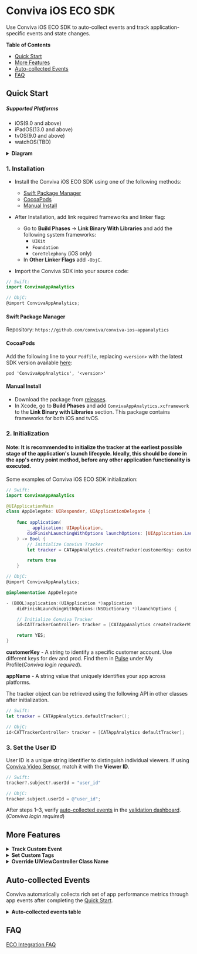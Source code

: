 # Conviva iOS ECO SDK

Use Conviva iOS ECO SDK to auto-collect events and track application-specific events and state changes.

**Table of Contents**
- [Quick Start](#quick-start)
- [More Features](#more-features)
- [Auto-collected Events](#auto-collected-events)
- [FAQ](#faq)

## Quick Start

##### Supported Platforms

* iOS(9.0 and above)
* iPadOS(13.0 and above)
* tvOS(9.0 and above)
* watchOS(TBD)

<details>
<summary><b>Diagram</b></summary>

```mermaid
   graph LR
        %% Lifecycle Phase
    subgraph "iOS Application Lifecycle"
        app[UI Layer & Business Logic] --> sdk[Conviva ECO SDK]
        app --> events[App Events]
        events --> sdk
    end
    sdk -.-> backend[Conviva Backend]

    %% Startup Phase
    subgraph "iOS Application Startup"
        sdk_startup[Conviva ECO SDK] -->|Swizzling| app_startup[UI Layer & Business Logic]
    end

    %% Styling
    style sdk fill:#004AAD,color:#FFFFFF
    style backend fill:#004AAD,color:#FFFFFF
    style sdk_startup fill:#004AAD,color:#FFFFFF
```

</details>
  

### 1. Installation
- Install the Conviva iOS ECO SDK using one of the following methods:
  
    - [Swift Package Manager](#swift-package-manager)
    - [CocoaPods](#cocoapods)
    - [Manual Install](#manual-install)

- After Installation, add link required frameworks and linker flag:
    -  Go to **Build Phases** &#8594; **Link Binary With Libraries** and add the following system frameworks:
        -  `UIKit`
        -  `Foundation`
        -  `CoreTelephony` (iOS only)
    - In **Other Linker Flags** add `-ObjC`.
      
- Import the Conviva SDK into your source code:

```swift
// Swift:
import ConvivaAppAnalytics
```

```Objective-C
// ObjC:
@import ConvivaAppAnalytics;

```

#### Swift Package Manager

Repository:
`https://github.com/conviva/conviva-ios-appanalytics`
    
#### CocoaPods
Add the following line to your `Podfile`, replacing `<version>` with the latest SDK version available [here](https://github.com/Conviva/conviva-ios-appanalytics/releases):
```plaintext
pod 'ConvivaAppAnalytics', '<version>'
```

#### Manual Install
- Download the package from [releases](https://github.com/Conviva/conviva-ios-appanalytics/releases).
- In Xcode, go to **Build Phases** and add `ConvivaAppAnalytics.xcframework` to the **Link Binary with Libraries** section. This package contains frameworks for both iOS and tvOS.

### 2. Initialization

#### Note: It is recommended to initialize the tracker at the earliest possible stage of the application's launch lifecycle. Ideally, this should be done in the app's entry point method, before any other application functionality is executed.

Some examples of Conviva iOS ECO SDK initialization:
```swift
// Swift:
import ConvivaAppAnalytics

@UIApplicationMain
class AppDelegate: UIResponder, UIApplicationDelegate {
    
    func application(
        _ application: UIApplication,
        didFinishLaunchingWithOptions launchOptions: [UIApplication.LaunchOptionsKey : Any]? = nil
    ) -> Bool {
        // Initialize Conviva Tracker
        let tracker = CATAppAnalytics.createTracker(customerKey: customerKey, appName: appName)

        return true
    }
```

```objective-c
// ObjC:
@import ConvivaAppAnalytics;

@implementation AppDelegate

- (BOOL)application:(UIApplication *)application 
    didFinishLaunchingWithOptions:(NSDictionary *)launchOptions {

    // Initialize Conviva Tracker
    id<CATTrackerController> tracker = [CATAppAnalytics createTrackerWithCustomerKey:customerKey appName:appName];

    return YES;
}
```
**customerKey** - A string to identify a specific customer account. Use different keys for dev and prod. Find them in [Pulse](https://pulse.conviva.com/app/profile/applications) under My Profile(_Conviva login required_).

**appName** -  A string value that uniquely identifies your app across platforms.

The tracker object can be retrieved using the following API in other classes after initialization.

```swift
// Swift:
let tracker = CATAppAnalytics.defaultTracker();
```

```objective-c
// ObjC:
id<CATTrackerController> tracker = [CATAppAnalytics defaultTracker];
```

### 3. Set the User ID
User ID is a unique string identifier to distinguish individual viewers. If using [Conviva Video Sensor](https://github.com/Conviva/ConvivaSDK), match it with the **Viewer ID**.

```swift
// Swift:
tracker?.subject?.userId = "user_id"
```

```objective-c
// ObjC:
tracker.subject.userId = @"user_id";
```

After steps 1–3, verify [auto-collected events](#auto-collected-events) in the [validation dashboard](https://pulse.conviva.com/app/appmanager/ecoIntegration/validation). (_Conviva login required_)

## More Features

<details>

<summary><b>Track Custom Event</b></summary>

Two APIs to track custom events:

```objective-c
/**
 * Track custom event.
 * @param name Name of the custom event.
 * @param data A JSON-formatted string.
 */
- (void)trackCustomEvent:(NSString *)name data:(nonnull NSString*)data;

/**
 * Track custom event.
 * @param name Name of the custom event.
 * @param eventData Dictionary/Array of dictionaries.
 */
- (void)trackCustomEvent:(NSString *)name eventData:(nonnull id)eventData;
```

Examples: 

```swift
// Swift:
var eventData = ["identifier1":"test","identifier2":1,"identifier3":true] as [String : Any]
tracker?.trackCustomEvent("your-event-name", eventData: eventData)
```

```objective-c
// ObjC:
NSDictionary *data = @{@"identifier1":@"test",@"identifier2":@(1),@"identifier3":@(true)};
[self trackCustomEvent:@"your-event-name" eventData:data];
```

</details>

<details>

<summary><b>Set Custom Tags</b></summary>

Custom Tags are global tags applied to all events and persist throughout the application lifespan, or until they are cleared.

Set the custom tags: 
```swift
// Swift:
// Adds the custom tags
let tags = ["Key1": "Value1", "Key2": "Value2"]
tracker?.setCustomTags(tags)
```

```objective-c
// ObjC:
// Adds the custom tags
NSDictionary* tags = @{
    @"Key1": @"Value1",
    @"Key2": @"Value2",
};
[tracker setCustomTags:tags];
```

Clear a few of the previously set custom tags:
```swift
// Swift:
// Clears custom tags Key1, Key2 & Key3
let keys = ["Key1", "Key2", "Key3"]
tracker?.clearCustomTags(keys)
```

```objective-c
// ObjC:
// Clears custom tags Key1, Key2 & Key3
NSArray* keys = @[ @"Key1", @"Key2", @"Key3" ];
[tracker clearCustomTags:keys];
```

Clear all the previously set custom tags:
```swift
// Swift:
// Clears all the custom tags
tracker?.clearAllCustomTags()
```

```objective-c
// ObjC:
// Clears all the custom tags
[tracker clearAllCustomTags];
```

</details>

<details>

<summary><b>Override UIViewController Class Name</b></summary>

By default, user navigation is tracked using the class names of `UIViewController` instances. 
Override the screen name using the following API:

```swift
// Swift:
class ExampleViewController: UIViewController {

    // Add below property in view controller
    @objc var catViewId: String = "Home Screen View"

```
```objective-c
// ObjC:
// CustomViewController.h
@interface ExampleViewController : UIViewController
    // Declare property like 
    @property(copy, nonatomic)NSString *catViewId;


// CustomViewController.m
#import "ExampleViewController.h"

@implementation ExampleViewController

- (void)viewDidLoad {
    [super viewDidLoad];

    self.catViewId = @"Home Screen View";
    // ...
}
```

</details>

## Auto-collected Events

Conviva automatically collects rich set of app performance metrics through app events after completing the [Quick Start](#quick-start).

<details>
  <summary><b>Auto-collected events table</b></summary>

  nan comment: network request & response body restriction, content type not mentioned. 

Event | Occurrence |
------|-------------|
network_request | After receiving the network request response. |
screen_view | When the screen is interacted on either first launch or relaunch. |
application_error | When an error occurrs in the application. |
button_click | On the button click callback. |
application_background | When the application is taken to the background. |
application_foreground | When the application is taken to the foreground. |
application_install | When the application is launched for the first time after it's installed. (It's not the exact installed time.) |

To learn about the default metrics for analyzing the native and web applications performance, such as App Crashes, Avg Screen Load Time, and Page Loads, refer to the [App Experience Metrics](https://pulse.conviva.com/learning-center/content/eco/eco_metrics.html) page in the Learning Center.

</details>

## FAQ

[ECO Integration FAQ](https://pulse.conviva.com/learning-center/content/sensor_developer_center/tools/eco_integration/eco_integration_faq.htm)
